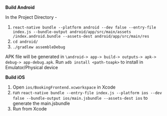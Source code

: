 **Build Android**

In the Project Directory - 
1. `react-native bundle --platform android --dev false --entry-file index.js --bundle-output android/app/src/main/assets /index.android.bundle --assets-dest android/app/src/main/res`
2. `cd android/`
3. `./gradlew assembleDebug`

APK file will be generated in `\android-> app-> build-> outputs-> apk-> debug-> app-debug.apk`. Run `adb install <path-toapk>` to install in Emulator/Physical device


**Build iOS**
1. Open `ios/BookingFrontend.xcworkspace` in Xcode 
2. run `react-native bundle --entry-file index.js --platform ios --dev false --bundle-output ios/main.jsbundle --assets-dest ios` to generate the main.jsbundle
3. Run from Xcode
